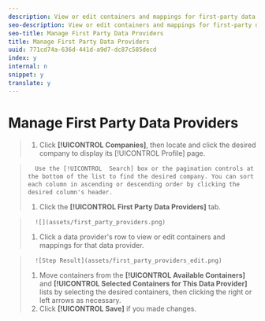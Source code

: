 ```yaml
---
description: View or edit containers and mappings for first-party data providers.
seo-description: View or edit containers and mappings for first-party data providers.
seo-title: Manage First Party Data Providers
title: Manage First Party Data Providers
uuid: 771cd74a-636d-441d-a9d7-dc87c585decd
index: y
internal: n
snippet: y
translate: y
---
```


# Manage First Party Data Providers


>1. Click **[!UICONTROL  Companies]**, then locate and click the desired company to display its [!UICONTROL  Profile] page.

>       Use the [!UICONTROL  Search] box or the pagination controls at the bottom of the list to find the desired company. You can sort each column in ascending or descending order by clicking the desired column's header. 
>1. Click the **[!UICONTROL  First Party Data Providers]** tab.

>       ![](assets/first_party_providers.png) 
>1. Click a data provider's row to view or edit containers and mappings for that data provider.

>       ![Step Result](assets/first_party_providers_edit.png) 
>1. Move containers from the **[!UICONTROL  Available Containers]** and **[!UICONTROL  Selected Containers for This Data Provider]** lists by selecting the desired containers, then clicking the right or left arrows as necessary.
>1. Click **[!UICONTROL  Save]** if you made changes.
